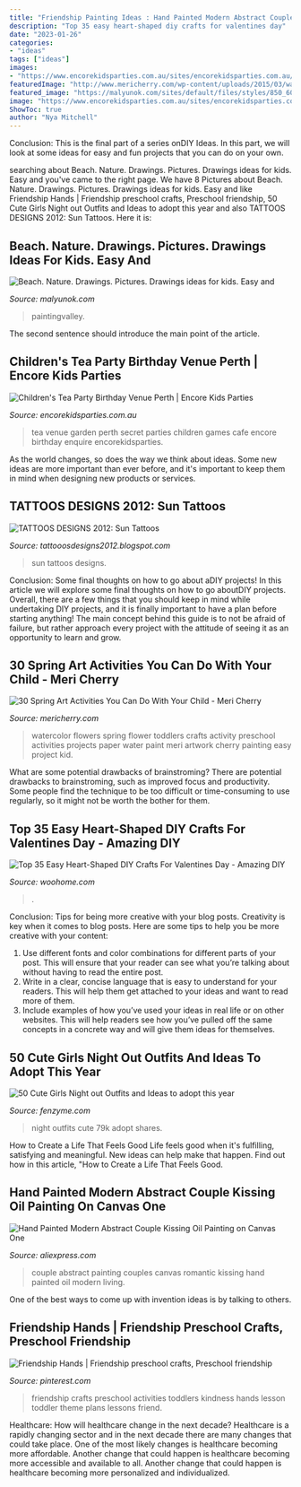 ```yaml
---
title: "Friendship Painting Ideas : Hand Painted Modern Abstract Couple Kissing Oil Painting On Canvas One"
description: "Top 35 easy heart-shaped diy crafts for valentines day"
date: "2023-01-26"
categories:
- "ideas"
tags: ["ideas"]
images:
- "https://www.encorekidsparties.com.au/sites/encorekidsparties.com.au/files/chocolate-fondue-secret-garden-cafe-perth-kids-tea-party-venue_0.jpg"
featuredImage: "http://www.mericherry.com/wp-content/uploads/2015/03/watercolorflowers.jpg"
featured_image: "https://malyunok.com/sites/default/files/styles/850_600/public/malunok/beach_1.jpg?itok=vRylB3t4"
image: "https://www.encorekidsparties.com.au/sites/encorekidsparties.com.au/files/chocolate-fondue-secret-garden-cafe-perth-kids-tea-party-venue_0.jpg"
ShowToc: true
author: "Nya Mitchell"
---
```



Conclusion:
This is the final part of a series onDIY Ideas. In this part, we will look at some ideas for easy and fun projects that you can do on your own.

	

		
searching about Beach. Nature. Drawings. Pictures. Drawings ideas for kids. Easy and you've came to the right page. We have 8 Pictures about Beach. Nature. Drawings. Pictures. Drawings ideas for kids. Easy and like Friendship Hands | Friendship preschool crafts, Preschool friendship, 50 Cute Girls Night out Outfits and Ideas to adopt this year and also TATTOOS DESIGNS 2012: Sun Tattoos. Here it is:
		
    
## Beach. Nature. Drawings. Pictures. Drawings Ideas For Kids. Easy And

<img loading=lazy src="https://malyunok.com/sites/default/files/styles/850_600/public/malunok/beach_1.jpg?itok=vRylB3t4" onerror="this.onerror=null;this.src='https://tse3.mm.bing.net/th?id=OIP.FWjWGsDA2wLaFYj-bXzjXAHaHj&amp;pid=15.1';" alt="Beach. Nature. Drawings. Pictures. Drawings ideas for kids. Easy and">

_Source: malyunok.com_

>paintingvalley. 

	

The second sentence should introduce the main point of the article.

    
## Children&#039;s Tea Party Birthday Venue Perth | Encore Kids Parties

<img loading=lazy src="https://www.encorekidsparties.com.au/sites/encorekidsparties.com.au/files/chocolate-fondue-secret-garden-cafe-perth-kids-tea-party-venue_0.jpg" onerror="this.onerror=null;this.src='https://tse2.mm.bing.net/th?id=OIP.jjcoeuAMMANbOaKpsb637AHaFI&amp;pid=15.1';" alt="Children&#039;s Tea Party Birthday Venue Perth | Encore Kids Parties">

_Source: encorekidsparties.com.au_

>tea venue garden perth secret parties children games cafe encore birthday enquire encorekidsparties. 

	

As the world changes, so does the way we think about ideas. Some new ideas are more important than ever before, and it's important to keep them in mind when designing new products or services.

    
## TATTOOS DESIGNS 2012: Sun Tattoos

<img loading=lazy src="https://2.bp.blogspot.com/-oVYRjZQJhCk/T0T_hlZBNcI/AAAAAAAAB2Y/6tXSfeE2cDk/s1600/sun-tattoos-11.jpg" onerror="this.onerror=null;this.src='https://tse4.mm.bing.net/th?id=OIP.3BeSY6xSs1rFa85CY29COwHaKA&amp;pid=15.1';" alt="TATTOOS DESIGNS 2012: Sun Tattoos">

_Source: tattooosdesigns2012.blogspot.com_

>sun tattoos designs. 

	

Conclusion: Some final thoughts on how to go about aDIY projects!
In this article we will explore some final thoughts on how to go aboutDIY projects. Overall, there are a few things that you should keep in mind while undertaking DIY projects, and it is finally important to have a plan before starting anything! The main concept behind this guide is to not be afraid of failure, but rather approach every project with the attitude of seeing it as an opportunity to learn and grow.

    
## 30 Spring Art Activities You Can Do With Your Child - Meri Cherry

<img loading=lazy src="http://www.mericherry.com/wp-content/uploads/2015/03/watercolorflowers.jpg" onerror="this.onerror=null;this.src='https://tse2.mm.bing.net/th?id=OIP.kiE6UIJqlwlMKqIXcmsmhgHaLF&amp;pid=15.1';" alt="30 Spring Art Activities You Can Do With Your Child - Meri Cherry">

_Source: mericherry.com_

>watercolor flowers spring flower toddlers crafts activity preschool activities projects paper water paint meri artwork cherry painting easy project kid. 

	

What are some potential drawbacks of brainstroming?
There are potential drawbacks to brainstroming, such as improved focus and productivity. Some people find the technique to be too difficult or time-consuming to use regularly, so it might not be worth the bother for them.

    
## Top 35 Easy Heart-Shaped DIY Crafts For Valentines Day - Amazing DIY

<img loading=lazy src="https://www.woohome.com/wp-content/uploads/2014/01/valentines-day-crafts-34.jpg" onerror="this.onerror=null;this.src='https://tse3.mm.bing.net/th?id=OIP.rIze0y4F53YsscYrlft5HgHaLH&amp;pid=15.1';" alt="Top 35 Easy Heart-Shaped DIY Crafts For Valentines Day - Amazing DIY">

_Source: woohome.com_

>. 

	

Conclusion: Tips for being more creative with your blog posts.
Creativity is key when it comes to blog posts. Here are some tips to help you be more creative with your content: 
1. Use different fonts and color combinations for different parts of your post. This will ensure that your reader can see what you’re talking about without having to read the entire post. 
2. Write in a clear, concise language that is easy to understand for your readers. This will help them get attached to your ideas and want to read more of them. 
3. Include examples of how you’ve used your ideas in real life or on other websites. This will help readers see how you’ve pulled off the same concepts in a concrete way and will give them ideas for themselves. 

    
## 50 Cute Girls Night Out Outfits And Ideas To Adopt This Year

<img loading=lazy src="http://fenzyme.com/wp-content/uploads/2015/06/Cute-Girls-Night-out-Outfits-and-Ideas21.jpg" onerror="this.onerror=null;this.src='https://tse1.mm.bing.net/th?id=OIP.H4GPgl33k-QlaCOjz-nHywHaPI&amp;pid=15.1';" alt="50 Cute Girls Night out Outfits and Ideas to adopt this year">

_Source: fenzyme.com_

>night outfits cute 79k adopt shares. 

	

How to Create a Life That Feels Good
Life feels good when it's fulfilling, satisfying and meaningful. New ideas can help make that happen. Find out how in this article, "How to Create a Life That Feels Good.

    
## Hand Painted Modern Abstract Couple Kissing Oil Painting On Canvas One

<img loading=lazy src="https://ae01.alicdn.com/kf/HTB1JdVBebwTMeJjSszfq6xbtFXaL/Hand-Painted-Modern-Abstract-Couple-Kissing-Oil-Painting-on-Canvas-One-Romantic-Couples-Wall-Pictures-For.jpg" onerror="this.onerror=null;this.src='https://tse4.mm.bing.net/th?id=OIP.zwSxT6OinD7lZweRLm8h4wHaHa&amp;pid=15.1';" alt="Hand Painted Modern Abstract Couple Kissing Oil Painting on Canvas One">

_Source: aliexpress.com_

>couple abstract painting couples canvas romantic kissing hand painted oil modern living. 

	

One of the best ways to come up with invention ideas is by talking to others.

    
## Friendship Hands | Friendship Preschool Crafts, Preschool Friendship

<img loading=lazy src="https://i.pinimg.com/736x/a6/7b/51/a67b513daf81dca4fe84f8c9e1722d0e--kinder-art-toddler-art.jpg" onerror="this.onerror=null;this.src='https://tse1.mm.bing.net/th?id=OIP.Cm2XYw1BTm1EhfWeKQNXDQHaJ3&amp;pid=15.1';" alt="Friendship Hands | Friendship preschool crafts, Preschool friendship">

_Source: pinterest.com_

>friendship crafts preschool activities toddlers kindness hands lesson toddler theme plans lessons friend. 

	

Healthcare: How will healthcare change in the next decade?
Healthcare is a rapidly changing sector and in the next decade there are many changes that could take place. One of the most likely changes is healthcare becoming more affordable. Another change that could happen is healthcare becoming more accessible and available to all. Another change that could happen is healthcare becoming more personalized and individualized.

